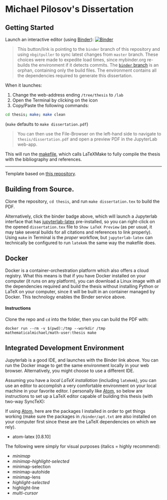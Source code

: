 # Michael Pilosov's Dissertation

## Getting Started

Launch an interactive editor (using [Binder](https://mybinder.org)): [![Binder](https://mybinder.org/badge_logo.svg)](https://gke.mybinder.org/v2/gh/mathematicalmichael/thesis/binder?urlpath=git-pull?repo=https://github.com/mathematicalmichael/thesis)

> This button/link is pointing to the `binder` branch of this repository and using `nbgitpuller` to sync latest changes from `master` branch. These choices were made to expedite load times, since mybinder.org re-builds the environment if it detects commits. The [`binder` branch](https://github.com/mathematicalmichael/thesis/tree/binder) is an orphan, containing only the build files. The environment contains all the dependencies required to generate this dissertation.

When it launches:
1. Change the web-address ending `/tree/thesis` to `/lab`
1. Open the Terminal by clicking on the icon
1. Copy/Paste the following commands:
```sh
cd thesis; make; make clean
```
(`make` defaults to `make dissertation.pdf`)

> You can then use the File-Browser on the left-hand side to navigate to `thesis/dissertation.pdf` and open a preview PDF in the JupyterLab web-app.

This will run the [makefile](https://github.com/mathematicalmichael/thesis/blob/master/makefile), which calls LaTeXMake to fully compile the thesis with the bibliography and references.

---


Template based on [this repository](github.com/dewittpe/ucd-dissertation-template).

## Building from Source.

Clone the repository, `cd thesis`, and run `make dissertation.tex` to build the PDF.

Alternatively, click the binder badge above, which will launch a Jupyterlab interface that has [jupyterlab-latex](https://github.com/jupyterlab/jupyterlab-latex) pre-installed, so you can right-click on the opened `dissertation.tex` file to `Show LaTeX Preview` (as per usual, it may take several builds for all citations and references to link properly). 
Using `make` in Terminal is the _proper_ workflow, but `jupyterlab-latex` can technically be configured to run `latekmk` the same way the makefile does.


## Docker

Docker is a container-orchestration platform which also offers a cloud registry. 
What this means is that if you have Docker installed on your computer (it runs on any platform), you can download a Linux image with all the dependencies required and build the thesis without installing Python or LaTeX on your computer, since it will be built in an container managed by Docker. This technology enables the Binder service above. 

#### Instructions
Clone the repo and `cd` into the folder, then you can build the PDF with:

`docker run --rm -v $(pwd):/tmp --workdir /tmp mathematicalmichael/math-user:thesis make`

##  Integrated Development Environment

Jupyterlab is a good IDE, and launches with the Binder link above. You can run the Docker image to get the same environment locally in your web browser. 
Alternatively, you might choose to use a different IDE. 

Assuming you have a _local LaTeX installation_ (including `latekmk`), you can use an editor to accomplish a very comfortable environment on your local machine in your favorite editor. I personally like [Atom](https://atom.io), so below are instructions to set up a LaTeX editor capable of building this thesis (with two-way SyncTeX):

If using [Atom](https://atom.io/), here are the packages I installed in order to get things working (make sure the packages in `/binder/apt.txt` are also installed on your computer first since these are the LaTeX dependencies on which we rely).
  - atom-latex [0.8.10]

The following were simply for visual purposes (italics = highly recommend):
  - *minimap*
  - *minimap-highlight-selected*
  - minimap-selection
  - minimap-autohide
  - minimap-lens
  - *highlight-selected*
  - highlight-line
  - *multi-cursor*

